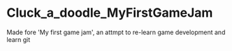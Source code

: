 # Cluck_a_doodle_MyFirstGameJam
Made fore 'My first game jam', an attmpt to re-learn game development and learn git 
